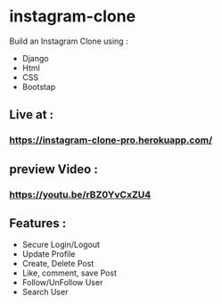 # instagram-clone
Build an Instagram Clone using :
- Django
- Html
- CSS
- Bootstap

## Live at :
### https://instagram-clone-pro.herokuapp.com/

## preview Video :
### https://youtu.be/rBZ0YvCxZU4

## Features :
- Secure Login/Logout
- Update Profile 
- Create, Delete Post
- Like, comment, save Post
- Follow/UnFollow User
- Search User
